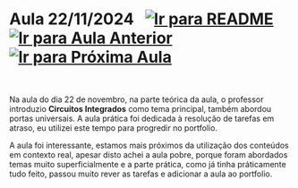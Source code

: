 # Aula 22/11/2024 &nbsp; [![Ir para README](https://img.shields.io/badge/Indice-Verde?style=for-the-badge)](../README.md#indice) &nbsp; [![Ir para Aula Anterior](https://img.shields.io/badge/Anterior-Aula%207-007ACC?style=for-the-badge)](../aulas/15-11-2024.md) [![Ir para Próxima Aula](https://img.shields.io/badge/Próxima-Aula%209-007ACC?style=for-the-badge)](../aulas/29-11-2024.md)

<br>
<p>
  Na aula do dia 22 de novembro, na parte teórica da aula, o professor introduzio <b>Circuitos Integrados</b> como tema principal, também abordou portas universais. A aula prática foi dedicada à resolução de tarefas em atraso, eu utilizei este tempo para progredir no portfolio.
</p>

<p>
  A aula foi interessante, estamos mais próximos da utilização dos conteúdos em contexto real, apesar disto achei a aula pobre, porque foram abordados temas muito superficialmente e a parte prática, como já tinha práticamente tudo feito, passou muito rever as tarefas e adicionar a aula ao portfolio.
</p>

